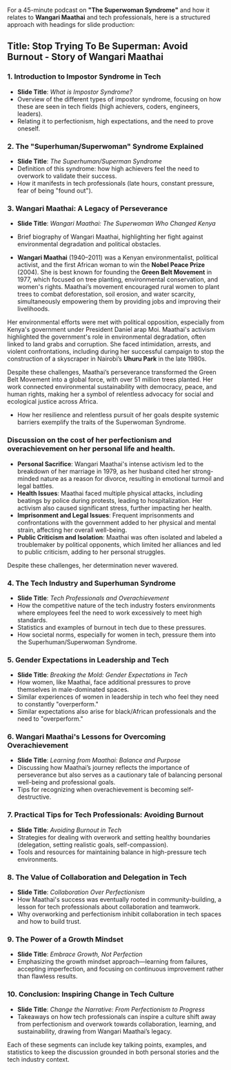 For a 45-minute podcast on **"The Superwoman Syndrome"** and how it relates to **Wangari Maathai** and tech professionals, here is a structured approach with headings for slide production:

## Title: Stop Trying To Be Superman: Avoid Burnout - Story of Wangari Maathai

### 1. **Introduction to Impostor Syndrome in Tech**
   - **Slide Title**: *What is Impostor Syndrome?*
   - Overview of the different types of impostor syndrome, focusing on how these are seen in tech fields (high achievers, coders, engineers, leaders).
   - Relating it to perfectionism, high expectations, and the need to prove oneself.

### 2. **The "Superhuman/Superwoman" Syndrome Explained**
   - **Slide Title**: *The Superhuman/Superman Syndrome*
   - Definition of this syndrome: how high achievers feel the need to overwork to validate their success.
   - How it manifests in tech professionals (late hours, constant pressure, fear of being "found out").

### 3. **Wangari Maathai: A Legacy of Perseverance**
   - **Slide Title**: *Wangari Maathai: The Superwoman Who Changed Kenya*
   - Brief biography of Wangari Maathai, highlighting her fight against environmental degradation and political obstacles.

   - **Wangari Maathai** (1940–2011) was a Kenyan environmentalist, political activist, and the first African woman to win the **Nobel Peace Prize** (2004). She is best known for founding the **Green Belt Movement** in 1977, which focused on tree planting, environmental conservation, and women's rights. Maathai’s movement encouraged rural women to plant trees to combat deforestation, soil erosion, and water scarcity, simultaneously empowering them by providing jobs and improving their livelihoods.

Her environmental efforts were met with political opposition, especially from Kenya's government under President Daniel arap Moi. Maathai's activism highlighted the government's role in environmental degradation, often linked to land grabs and corruption. She faced intimidation, arrests, and violent confrontations, including during her successful campaign to stop the construction of a skyscraper in Nairobi’s **Uhuru Park** in the late 1980s.

Despite these challenges, Maathai’s perseverance transformed the Green Belt Movement into a global force, with over 51 million trees planted. Her work connected environmental sustainability with democracy, peace, and human rights, making her a symbol of relentless advocacy for social and ecological justice across Africa.

   - How her resilience and relentless pursuit of her goals despite systemic barriers exemplify the traits of the Superwoman Syndrome.
### Discussion on the cost of her perfectionism and overachievement on her personal life and health.
- **Personal Sacrifice**: Wangari Maathai's intense activism led to the breakdown of her marriage in 1979, as her husband cited her strong-minded nature as a reason for divorce, resulting in emotional turmoil and legal battles.
- **Health Issues**: Maathai faced multiple physical attacks, including beatings by police during protests, leading to hospitalization. Her activism also caused significant stress, further impacting her health.
- **Imprisonment and Legal Issues**: Frequent imprisonments and confrontations with the government added to her physical and mental strain, affecting her overall well-being.
- **Public Criticism and Isolation**: Maathai was often isolated and labeled a troublemaker by political opponents, which limited her alliances and led to public criticism, adding to her personal struggles. 

Despite these challenges, her determination never wavered.

### 4. **The Tech Industry and Superhuman Syndrome**
   - **Slide Title**: *Tech Professionals and Overachievement*
   - How the competitive nature of the tech industry fosters environments where employees feel the need to work excessively to meet high standards.
   - Statistics and examples of burnout in tech due to these pressures.
   - How societal norms, especially for women in tech, pressure them into the Superhuman/Superwoman Syndrome.

### 5. **Gender Expectations in Leadership and Tech**
   - **Slide Title**: *Breaking the Mold: Gender Expectations in Tech*
   - How women, like Maathai, face additional pressures to prove themselves in male-dominated spaces.
   - Similar experiences of women in leadership in tech who feel they need to constantly "overperform."
   - Similar expectations also arise for black/African professionals and the need to "overperform."

### 6. **Wangari Maathai's Lessons for Overcoming Overachievement**
   - **Slide Title**: *Learning from Maathai: Balance and Purpose*
   - Discussing how Maathai’s journey reflects the importance of perseverance but also serves as a cautionary tale of balancing personal well-being and professional goals.
   - Tips for recognizing when overachievement is becoming self-destructive.

### 7. **Practical Tips for Tech Professionals: Avoiding Burnout**
   - **Slide Title**: *Avoiding Burnout in Tech*
   - Strategies for dealing with overwork and setting healthy boundaries (delegation, setting realistic goals, self-compassion).
   - Tools and resources for maintaining balance in high-pressure tech environments.

### 8. **The Value of Collaboration and Delegation in Tech**
   - **Slide Title**: *Collaboration Over Perfectionism*
   - How Maathai's success was eventually rooted in community-building, a lesson for tech professionals about collaboration and teamwork.
   - Why overworking and perfectionism inhibit collaboration in tech spaces and how to build trust.

### 9. **The Power of a Growth Mindset**
   - **Slide Title**: *Embrace Growth, Not Perfection*
   - Emphasizing the growth mindset approach—learning from failures, accepting imperfection, and focusing on continuous improvement rather than flawless results.

### 10. **Conclusion: Inspiring Change in Tech Culture**
   - **Slide Title**: *Change the Narrative: From Perfectionism to Progress*
   - Takeaways on how tech professionals can inspire a culture shift away from perfectionism and overwork towards collaboration, learning, and sustainability, drawing from Wangari Maathai’s legacy.

Each of these segments can include key talking points, examples, and statistics to keep the discussion grounded in both personal stories and the tech industry context.
